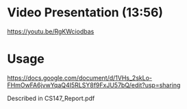 # Video Presentation (13:56)

https://youtu.be/RgKWciodbas


# Usage

https://docs.google.com/document/d/1VHs_2skLo-FHmOwFA6jvwYqaQ4I5RLSY8f9FxJU57bQ/edit?usp=sharing

Described in CS147_Report.pdf
